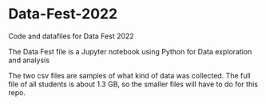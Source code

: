 # Data-Fest-2022
Code and datafiles for Data Fest 2022

The Data Fest file is a Jupyter notebook using Python for Data exploration and analysis

The two csv files are samples of what kind of data was collected. The full file of all students is about 1.3 GB, so the smaller files will have to do for this repo.
